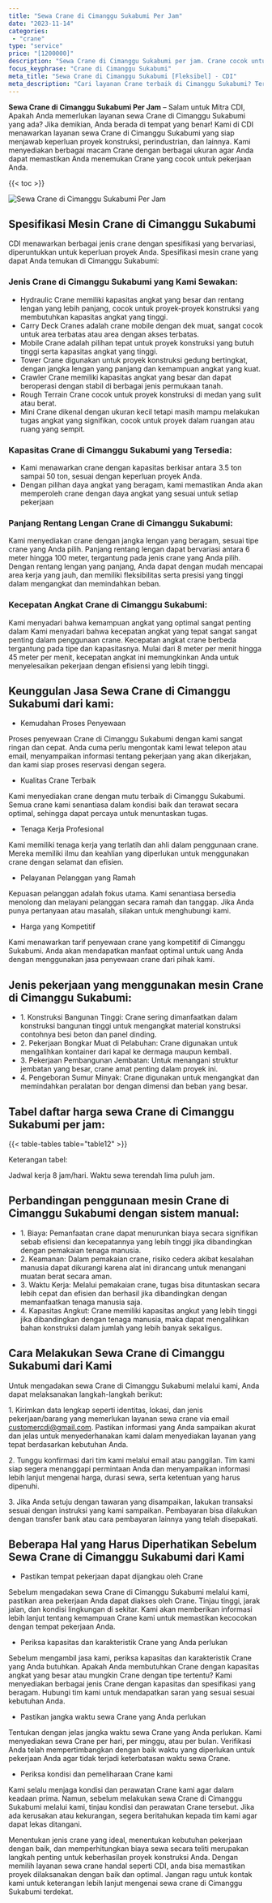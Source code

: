 ```yaml
---
title: "Sewa Crane di Cimanggu Sukabumi Per Jam"
date: "2023-11-14"
categories:
 - "crane"
type: "service"
price: "[1200000]"
description: "Sewa Crane di Cimanggu Sukabumi per jam. Crane cocok untuk mendukung proyek sebagai alat bantu yang optimal. Konsultasi gratis sekarang."
focus_keyphrase: "Crane di Cimanggu Sukabumi"
meta_title: "Sewa Crane di Cimanggu Sukabumi [Fleksibel] - CDI"
meta_description: "Cari layanan Crane terbaik di Cimanggu Sukabumi? Tersedia Crane berkualitas untuk pengangkatan berat. Nikmati harga terbaik hari ini."
---
```


**Sewa Crane di Cimanggu Sukabumi Per Jam** – Salam untuk Mitra CDI, Apakah Anda memerlukan layanan sewa Crane di Cimanggu Sukabumi yang ada? Jika demikian, Anda berada di tempat yang benar! Kami di CDI menawarkan layanan sewa Crane di Cimanggu Sukabumi yang siap menjawab keperluan proyek konstruksi, perindustrian, dan lainnya. Kami menyediakan berbagai macam Crane dengan berbagai ukuran agar Anda dapat memastikan Anda menemukan Crane yang cocok untuk pekerjaan Anda.

{{< toc >}}

![Sewa Crane di Cimanggu Sukabumi Per Jam](/images/crane/crane-18.jpg)

## Spesifikasi Mesin Crane di Cimanggu Sukabumi

CDI menawarkan berbagai jenis crane dengan spesifikasi yang bervariasi, diperuntukkan untuk keperluan proyek Anda. Spesifikasi mesin crane yang dapat Anda temukan di Cimanggu Sukabumi:

### Jenis Crane di Cimanggu Sukabumi yang Kami Sewakan:

*   Hydraulic Crane memiliki kapasitas angkat yang besar dan rentang lengan yang lebih panjang, cocok untuk proyek-proyek konstruksi yang membutuhkan kapasitas angkat yang tinggi.
*   Carry Deck Cranes adalah crane mobile dengan dek muat, sangat cocok untuk area terbatas atau area dengan akses terbatas.
*   Mobile Crane adalah pilihan tepat untuk proyek konstruksi yang butuh tinggi serta kapasitas angkat yang tinggi.
*   Tower Crane digunakan untuk proyek konstruksi gedung bertingkat, dengan jangka lengan yang panjang dan kemampuan angkat yang kuat.
*   Crawler Crane memiliki kapasitas angkat yang besar dan dapat beroperasi dengan stabil di berbagai jenis permukaan tanah.
*   Rough Terrain Crane cocok untuk proyek konstruksi di medan yang sulit atau berat.
*   Mini Crane dikenal dengan ukuran kecil tetapi masih mampu melakukan tugas angkat yang signifikan, cocok untuk proyek dalam ruangan atau ruang yang sempit.

### Kapasitas Crane di Cimanggu Sukabumi yang Tersedia:

*   Kami menawarkan crane dengan kapasitas berkisar antara 3.5 ton sampai 50 ton, sesuai dengan keperluan proyek Anda.
*   Dengan pilihan daya angkat yang beragam, kami memastikan Anda akan memperoleh crane dengan daya angkat yang sesuai untuk setiap pekerjaan

### Panjang Rentang Lengan Crane di Cimanggu Sukabumi:

Kami menyediakan crane dengan jangka lengan yang beragam, sesuai tipe crane yang Anda pilih. Panjang rentang lengan dapat bervariasi antara 6 meter hingga 100 meter, tergantung pada jenis crane yang Anda pilih. Dengan rentang lengan yang panjang, Anda dapat dengan mudah mencapai area kerja yang jauh, dan memiliki fleksibilitas serta presisi yang tinggi dalam mengangkat dan memindahkan beban.

### Kecepatan Angkat Crane di Cimanggu Sukabumi:

Kami menyadari bahwa kemampuan angkat yang optimal sangat penting dalam Kami menyadari bahwa kecepatan angkat yang tepat sangat sangat penting dalam penggunaan crane. Kecepatan angkat crane berbeda tergantung pada tipe dan kapasitasnya. Mulai dari 8 meter per menit hingga 45 meter per menit, kecepatan angkat ini memungkinkan Anda untuk menyelesaikan pekerjaan dengan efisiensi yang lebih tinggi.

## Keunggulan Jasa Sewa Crane di Cimanggu Sukabumi dari kami:

*   Kemudahan Proses Penyewaan

Proses penyewaan Crane di Cimanggu Sukabumi dengan kami sangat ringan dan cepat. Anda cuma perlu mengontak kami lewat telepon atau email, menyampaikan informasi tentang pekerjaan yang akan dikerjakan, dan kami siap proses reservasi dengan segera.
*   Kualitas Crane Terbaik

Kami menyediakan crane dengan mutu terbaik di Cimanggu Sukabumi. Semua crane kami senantiasa dalam kondisi baik dan terawat secara optimal, sehingga dapat percaya untuk menuntaskan tugas.
*   Tenaga Kerja Profesional

Kami memiliki tenaga kerja yang terlatih dan ahli dalam penggunaan crane. Mereka memiliki ilmu dan keahlian yang diperlukan untuk menggunakan crane dengan selamat dan efisien.
*   Pelayanan Pelanggan yang Ramah

Kepuasan pelanggan adalah fokus utama. Kami senantiasa bersedia menolong dan melayani pelanggan secara ramah dan tanggap. Jika Anda punya pertanyaan atau masalah, silakan untuk menghubungi kami.
*   Harga yang Kompetitif

Kami menawarkan tarif penyewaan crane yang kompetitif di Cimanggu Sukabumi. Anda akan mendapatkan manfaat optimal untuk uang Anda dengan menggunakan jasa penyewaan crane dari pihak kami.

## Jenis pekerjaan yang menggunakan mesin Crane di Cimanggu Sukabumi:

*   1\. Konstruksi Bangunan Tinggi: Crane sering dimanfaatkan dalam konstruksi bangunan tinggi untuk mengangkat material konstruksi contohnya besi beton dan panel dinding.
*   2\. Pekerjaan Bongkar Muat di Pelabuhan: Crane digunakan untuk mengalihkan kontainer dari kapal ke dermaga maupun kembali.
*   3\. Pekerjaan Pembangunan Jembatan: Untuk menangani struktur jembatan yang besar, crane amat penting dalam proyek ini.
*   4\. Pengeboran Sumur Minyak: Crane digunakan untuk mengangkat dan memindahkan peralatan bor dengan dimensi dan beban yang besar.

## Tabel daftar harga sewa Crane di Cimanggu Sukabumi per jam:

{{< table-tables table="table12" >}}

Keterangan tabel:

Jadwal kerja 8 jam/hari. Waktu sewa terendah lima puluh jam.

## Perbandingan penggunaan mesin Crane di Cimanggu Sukabumi dengan sistem manual:

*   1\. Biaya: Pemanfaatan crane dapat menurunkan biaya secara signifikan sebab efisiensi dan kecepatannya yang lebih tinggi jika dibandingkan dengan pemakaian tenaga manusia.
*   2\. Keamanan: Dalam pemakaian crane, risiko cedera akibat kesalahan manusia dapat dikurangi karena alat ini dirancang untuk menangani muatan berat secara aman.
*   3\. Waktu Kerja: Melalui pemakaian crane, tugas bisa dituntaskan secara lebih cepat dan efisien dan berhasil jika dibandingkan dengan memanfaatkan tenaga manusia saja.
*   4\. Kapasitas Angkut: Crane memiliki kapasitas angkut yang lebih tinggi jika dibandingkan dengan tenaga manusia, maka dapat mengalihkan bahan konstruksi dalam jumlah yang lebih banyak sekaligus.

## Cara Melakukan Sewa Crane di Cimanggu Sukabumi dari Kami

Untuk mengadakan sewa Crane di Cimanggu Sukabumi melalui kami, Anda dapat melaksanakan langkah-langkah berikut:

1\.  Kirimkan data lengkap seperti identitas, lokasi, dan jenis pekerjaan/barang yang memerlukan layanan sewa crane via email customercdi@gmail.com. Pastikan informasi yang Anda sampaikan akurat dan jelas untuk menyederhanakan kami dalam menyediakan layanan yang tepat berdasarkan kebutuhan Anda.

2\.  Tunggu konfirmasi dari tim kami melalui email atau panggilan. Tim kami siap segera menanggapi permintaan Anda dan menyampaikan informasi lebih lanjut mengenai harga, durasi sewa, serta ketentuan yang harus dipenuhi.

3\.  Jika Anda setuju dengan tawaran yang disampaikan, lakukan transaksi sesuai dengan instruksi yang kami sampaikan. Pembayaran bisa dilakukan dengan transfer bank atau cara pembayaran lainnya yang telah disepakati.

## Beberapa Hal yang Harus Diperhatikan Sebelum Sewa Crane di Cimanggu Sukabumi dari Kami

*   Pastikan tempat pekerjaan dapat dijangkau oleh Crane

Sebelum mengadakan sewa Crane di Cimanggu Sukabumi melalui kami, pastikan area pekerjaan Anda dapat diakses oleh Crane. Tinjau tinggi, jarak jalan, dan kondisi lingkungan di sekitar. Kami akan memberikan informasi lebih lanjut tentang kemampuan Crane kami untuk memastikan kecocokan dengan tempat pekerjaan Anda.
*   Periksa kapasitas dan karakteristik Crane yang Anda perlukan

Sebelum mengambil jasa kami, periksa kapasitas dan karakteristik Crane yang Anda butuhkan. Apakah Anda membutuhkan Crane dengan kapasitas angkat yang besar atau mungkin Crane dengan tipe tertentu? Kami menyediakan berbagai jenis Crane dengan kapasitas dan spesifikasi yang beragam. Hubungi tim kami untuk mendapatkan saran yang sesuai sesuai kebutuhan Anda.
*   Pastikan jangka waktu sewa Crane yang Anda perlukan

Tentukan dengan jelas jangka waktu sewa Crane yang Anda perlukan. Kami menyediakan sewa Crane per hari, per minggu, atau per bulan. Verifikasi Anda telah mempertimbangkan dengan baik waktu yang diperlukan untuk pekerjaan Anda agar tidak terjadi keterbatasan waktu sewa Crane.
*   Periksa kondisi dan pemeliharaan Crane kami

Kami selalu menjaga kondisi dan perawatan Crane kami agar dalam keadaan prima. Namun, sebelum melakukan sewa Crane di Cimanggu Sukabumi melalui kami, tinjau kondisi dan perawatan Crane tersebut. Jika ada kerusakan atau kekurangan, segera beritahukan kepada tim kami agar dapat lekas ditangani.

Menentukan jenis crane yang ideal, menentukan kebutuhan pekerjaan dengan baik, dan memperhitungkan biaya sewa secara teliti merupakan langkah penting untuk keberhasilan proyek konstruksi Anda. Dengan memilih layanan sewa crane handal seperti CDI, anda bisa memastikan proyek dilaksanakan dengan baik dan optimal. Jangan ragu untuk kontak kami untuk keterangan lebih lanjut mengenai sewa crane di Cimanggu Sukabumi terdekat.